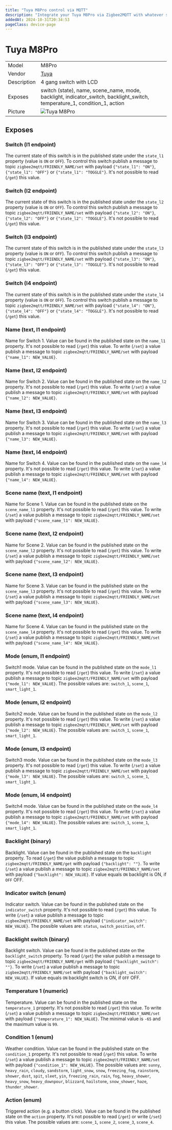 ```yaml
---
title: "Tuya M8Pro control via MQTT"
description: "Integrate your Tuya M8Pro via Zigbee2MQTT with whatever smart home infrastructure you are using without the vendor's bridge or gateway."
addedAt: 2024-10-31T20:34:53
pageClass: device-page
---
```


<!-- !!!! -->
<!-- ATTENTION: This file is auto-generated through docgen! -->
<!-- You can only edit the "Notes"-Section between the two comment lines "Notes BEGIN" and "Notes END". -->
<!-- Do not use h1 or h2 heading within "## Notes"-Section. -->
<!-- !!!! -->

# Tuya M8Pro

|     |     |
|-----|-----|
| Model | M8Pro  |
| Vendor  | [Tuya](/supported-devices/#v=Tuya)  |
| Description | 4 gang switch with LCD |
| Exposes | switch (state), name, scene_name, mode, backlight, indicator_switch, backlight_switch, temperature_1, condition_1, action |
| Picture | ![Tuya M8Pro](https://www.zigbee2mqtt.io/images/devices/M8Pro.png) |


<!-- Notes BEGIN: You can edit here. Add "## Notes" headline if not already present. -->


<!-- Notes END: Do not edit below this line -->




## Exposes

### Switch (l1 endpoint)
The current state of this switch is in the published state under the `state_l1` property (value is `ON` or `OFF`).
To control this switch publish a message to topic `zigbee2mqtt/FRIENDLY_NAME/set` with payload `{"state_l1": "ON"}`, `{"state_l1": "OFF"}` or `{"state_l1": "TOGGLE"}`.
It's not possible to read (`/get`) this value.

### Switch (l2 endpoint)
The current state of this switch is in the published state under the `state_l2` property (value is `ON` or `OFF`).
To control this switch publish a message to topic `zigbee2mqtt/FRIENDLY_NAME/set` with payload `{"state_l2": "ON"}`, `{"state_l2": "OFF"}` or `{"state_l2": "TOGGLE"}`.
It's not possible to read (`/get`) this value.

### Switch (l3 endpoint)
The current state of this switch is in the published state under the `state_l3` property (value is `ON` or `OFF`).
To control this switch publish a message to topic `zigbee2mqtt/FRIENDLY_NAME/set` with payload `{"state_l3": "ON"}`, `{"state_l3": "OFF"}` or `{"state_l3": "TOGGLE"}`.
It's not possible to read (`/get`) this value.

### Switch (l4 endpoint)
The current state of this switch is in the published state under the `state_l4` property (value is `ON` or `OFF`).
To control this switch publish a message to topic `zigbee2mqtt/FRIENDLY_NAME/set` with payload `{"state_l4": "ON"}`, `{"state_l4": "OFF"}` or `{"state_l4": "TOGGLE"}`.
It's not possible to read (`/get`) this value.

### Name (text, l1 endpoint)
Name for Switch 1.
Value can be found in the published state on the `name_l1` property.
It's not possible to read (`/get`) this value.
To write (`/set`) a value publish a message to topic `zigbee2mqtt/FRIENDLY_NAME/set` with payload `{"name_l1": NEW_VALUE}`.

### Name (text, l2 endpoint)
Name for Switch 2.
Value can be found in the published state on the `name_l2` property.
It's not possible to read (`/get`) this value.
To write (`/set`) a value publish a message to topic `zigbee2mqtt/FRIENDLY_NAME/set` with payload `{"name_l2": NEW_VALUE}`.

### Name (text, l3 endpoint)
Name for Switch 3.
Value can be found in the published state on the `name_l3` property.
It's not possible to read (`/get`) this value.
To write (`/set`) a value publish a message to topic `zigbee2mqtt/FRIENDLY_NAME/set` with payload `{"name_l3": NEW_VALUE}`.

### Name (text, l4 endpoint)
Name for Switch 4.
Value can be found in the published state on the `name_l4` property.
It's not possible to read (`/get`) this value.
To write (`/set`) a value publish a message to topic `zigbee2mqtt/FRIENDLY_NAME/set` with payload `{"name_l4": NEW_VALUE}`.

### Scene name (text, l1 endpoint)
Name for Scene 1.
Value can be found in the published state on the `scene_name_l1` property.
It's not possible to read (`/get`) this value.
To write (`/set`) a value publish a message to topic `zigbee2mqtt/FRIENDLY_NAME/set` with payload `{"scene_name_l1": NEW_VALUE}`.

### Scene name (text, l2 endpoint)
Name for Scene 2.
Value can be found in the published state on the `scene_name_l2` property.
It's not possible to read (`/get`) this value.
To write (`/set`) a value publish a message to topic `zigbee2mqtt/FRIENDLY_NAME/set` with payload `{"scene_name_l2": NEW_VALUE}`.

### Scene name (text, l3 endpoint)
Name for Scene 3.
Value can be found in the published state on the `scene_name_l3` property.
It's not possible to read (`/get`) this value.
To write (`/set`) a value publish a message to topic `zigbee2mqtt/FRIENDLY_NAME/set` with payload `{"scene_name_l3": NEW_VALUE}`.

### Scene name (text, l4 endpoint)
Name for Scene 4.
Value can be found in the published state on the `scene_name_l4` property.
It's not possible to read (`/get`) this value.
To write (`/set`) a value publish a message to topic `zigbee2mqtt/FRIENDLY_NAME/set` with payload `{"scene_name_l4": NEW_VALUE}`.

### Mode (enum, l1 endpoint)
Switch1 mode.
Value can be found in the published state on the `mode_l1` property.
It's not possible to read (`/get`) this value.
To write (`/set`) a value publish a message to topic `zigbee2mqtt/FRIENDLY_NAME/set` with payload `{"mode_l1": NEW_VALUE}`.
The possible values are: `switch_1`, `scene_1`, `smart_light_1`.

### Mode (enum, l2 endpoint)
Switch2 mode.
Value can be found in the published state on the `mode_l2` property.
It's not possible to read (`/get`) this value.
To write (`/set`) a value publish a message to topic `zigbee2mqtt/FRIENDLY_NAME/set` with payload `{"mode_l2": NEW_VALUE}`.
The possible values are: `switch_1`, `scene_1`, `smart_light_1`.

### Mode (enum, l3 endpoint)
Switch3 mode.
Value can be found in the published state on the `mode_l3` property.
It's not possible to read (`/get`) this value.
To write (`/set`) a value publish a message to topic `zigbee2mqtt/FRIENDLY_NAME/set` with payload `{"mode_l3": NEW_VALUE}`.
The possible values are: `switch_1`, `scene_1`, `smart_light_1`.

### Mode (enum, l4 endpoint)
Switch4 mode.
Value can be found in the published state on the `mode_l4` property.
It's not possible to read (`/get`) this value.
To write (`/set`) a value publish a message to topic `zigbee2mqtt/FRIENDLY_NAME/set` with payload `{"mode_l4": NEW_VALUE}`.
The possible values are: `switch_1`, `scene_1`, `smart_light_1`.

### Backlight (binary)
Backlight.
Value can be found in the published state on the `backlight` property.
To read (`/get`) the value publish a message to topic `zigbee2mqtt/FRIENDLY_NAME/get` with payload `{"backlight": ""}`.
To write (`/set`) a value publish a message to topic `zigbee2mqtt/FRIENDLY_NAME/set` with payload `{"backlight": NEW_VALUE}`.
If value equals `ON` backlight is ON, if `OFF` OFF.

### Indicator switch (enum)
Indicator switch.
Value can be found in the published state on the `indicator_switch` property.
It's not possible to read (`/get`) this value.
To write (`/set`) a value publish a message to topic `zigbee2mqtt/FRIENDLY_NAME/set` with payload `{"indicator_switch": NEW_VALUE}`.
The possible values are: `status`, `switch_position`, `off`.

### Backlight switch (binary)
Backlight switch.
Value can be found in the published state on the `backlight_switch` property.
To read (`/get`) the value publish a message to topic `zigbee2mqtt/FRIENDLY_NAME/get` with payload `{"backlight_switch": ""}`.
To write (`/set`) a value publish a message to topic `zigbee2mqtt/FRIENDLY_NAME/set` with payload `{"backlight_switch": NEW_VALUE}`.
If value equals `ON` backlight switch is ON, if `OFF` OFF.

### Temperature 1 (numeric)
Temperature.
Value can be found in the published state on the `temperature_1` property.
It's not possible to read (`/get`) this value.
To write (`/set`) a value publish a message to topic `zigbee2mqtt/FRIENDLY_NAME/set` with payload `{"temperature_1": NEW_VALUE}`.
The minimal value is `-65` and the maximum value is `99`.

### Condition 1 (enum)
Weather condition.
Value can be found in the published state on the `condition_1` property.
It's not possible to read (`/get`) this value.
To write (`/set`) a value publish a message to topic `zigbee2mqtt/FRIENDLY_NAME/set` with payload `{"condition_1": NEW_VALUE}`.
The possible values are: `sunny`, `heavy_rain`, `cloudy`, `sandstorm`, `light_snow`, `snow`, `freezing_fog`, `rainstorm`, `shower`, `dust`, `spit`, `sleet`, `yin`, `freezing_rain`, `rain`, `fog`, `heavy_shower`, `heavy_snow`, `heavy_downpour`, `blizzard`, `hailstone`, `snow_shower`, `haze`, `thunder_shower`.

### Action (enum)
Triggered action (e.g. a button click).
Value can be found in the published state on the `action` property.
It's not possible to read (`/get`) or write (`/set`) this value.
The possible values are: `scene_1`, `scene_2`, `scene_3`, `scene_4`.

